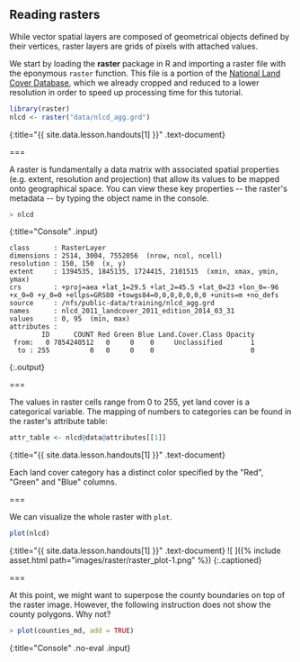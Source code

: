 ---
---

## Reading rasters

While vector spatial layers are composed of geometrical objects defined by their vertices, raster layers are grids of pixels with attached values. 

We start by loading the **raster** package in R and importing a raster file with the eponymous `raster` function. This file is a portion of the [National Land Cover Database](http://www.mrlc.gov/nlcd2011.php), which we already cropped and reduced to a lower resolution in order to speed up processing time for this tutorial.



~~~r
library(raster)
nlcd <- raster("data/nlcd_agg.grd")
~~~
{:title="{{ site.data.lesson.handouts[1] }}" .text-document}


===

A raster is fundamentally a data matrix with associated spatial properties (e.g. extent, resolution and projection) that allow its values to be mapped onto geographical space. You can view these key properties -- the raster's metadata -- by typing the object name in the console.



~~~r
> nlcd
~~~
{:title="Console" .input}


~~~
class      : RasterLayer 
dimensions : 2514, 3004, 7552056  (nrow, ncol, ncell)
resolution : 150, 150  (x, y)
extent     : 1394535, 1845135, 1724415, 2101515  (xmin, xmax, ymin, ymax)
crs        : +proj=aea +lat_1=29.5 +lat_2=45.5 +lat_0=23 +lon_0=-96 +x_0=0 +y_0=0 +ellps=GRS80 +towgs84=0,0,0,0,0,0,0 +units=m +no_defs 
source     : /nfs/public-data/training/nlcd_agg.grd 
names      : nlcd_2011_landcover_2011_edition_2014_03_31 
values     : 0, 95  (min, max)
attributes :
        ID      COUNT Red Green Blue Land.Cover.Class Opacity
 from:   0 7854240512   0     0    0     Unclassified       1
  to : 255          0   0     0    0                        0
~~~
{:.output}


===

The values in raster cells range from 0 to 255, yet land cover is a categorical variable. The mapping of numbers to categories can be found in the raster's attribute table:


~~~r
attr_table <- nlcd@data@attributes[[1]]
~~~
{:title="{{ site.data.lesson.handouts[1] }}" .text-document}


Each land cover category has a distinct color specified by the "Red", "Green" and "Blue" columns. 

===

We can visualize the whole raster with `plot`.


~~~r
plot(nlcd)
~~~
{:title="{{ site.data.lesson.handouts[1] }}" .text-document}
![ ]({% include asset.html path="images/raster/raster_plot-1.png" %})
{:.captioned}

===

At this point, we might want to superpose the county boundaries on top of the raster image. However, the following instruction does not show the county polygons. Why not?


~~~r
> plot(counties_md, add = TRUE)
~~~
{:title="Console" .no-eval .input}

